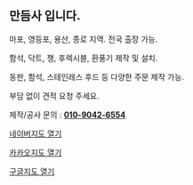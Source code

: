 ## 만듬사 입니다.

마포, 영등포, 용산, 종로 지역.
전국 출장 가능.

함석, 닥트, 챙, 후렉시블, 환풍기 제작 및 설치.

동판, 함석, 스테인레스 후드 등 다양한 주문 제작 가능.

부담 없이 견적 요청 주세요.

제작/공사 문의 : <a href="tel:01090426554"><b>010-9042-6554</b></a>

<a href="http://naver.me/FY7xdD9S">네이버지도 열기</a> 

<a href="http://kko.to/6PJAvdoYo">카카오지도 열기</a> 

<a href="https://maps.app.goo.gl/MusDVmdNiSjc2Sxw9">구글지도 열기</a> 
